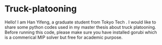 # Truck-platooning
Hello! I am Han Yifeng, a graduate student from Tokyo Tech .
I would like to share some python codes used in my master thesis about truck platooning.
Before running this code, please make sure you have installed gorubi which is a commerical MIP solver but free for academic purpose.
